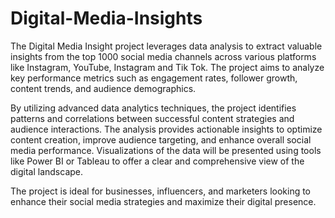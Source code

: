 # Digital-Media-Insights
The Digital Media Insight project leverages data analysis to extract valuable insights from the top 1000 social media channels across various platforms like Instagram, YouTube, Instagram and Tik Tok. The project aims to analyze key performance metrics such as engagement rates, follower growth, content trends, and audience demographics. 

By utilizing advanced data analytics techniques, the project identifies patterns and correlations between successful content strategies and audience interactions. The analysis provides actionable insights to optimize content creation, improve audience targeting, and enhance overall social media performance. Visualizations of the data will be presented using tools like Power BI or Tableau to offer a clear and comprehensive view of the digital landscape.

The project is ideal for businesses, influencers, and marketers looking to enhance their social media strategies and maximize their digital presence.
